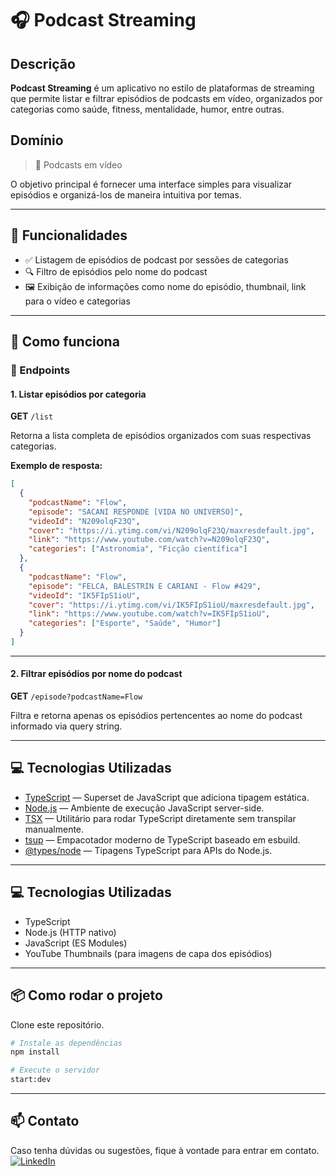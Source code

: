 # 🎧 Podcast Streaming

## Descrição

**Podcast Streaming** é um aplicativo no estilo de plataformas de streaming que permite listar e filtrar episódios de podcasts em vídeo, organizados por categorias como saúde, fitness, mentalidade, humor, entre outras.

## Domínio

> 🎥 Podcasts em vídeo

O objetivo principal é fornecer uma interface simples para visualizar episódios e organizá-los de maneira intuitiva por temas.

---

## 🚀 Funcionalidades

* ✅ Listagem de episódios de podcast por sessões de categorias
* 🔍 Filtro de episódios pelo nome do podcast
* 🖼️ Exibição de informações como nome do episódio, thumbnail, link para o vídeo e categorias

---

## 🔧 Como funciona

### 📌 Endpoints

#### 1. **Listar episódios por categoria**

**GET** `/list`

Retorna a lista completa de episódios organizados com suas respectivas categorias.

**Exemplo de resposta:**

```json
[
  {
    "podcastName": "Flow",
    "episode": "SACANI RESPONDE [VIDA NO UNIVERSO]",
    "videoId": "N209olqF23Q",
    "cover": "https://i.ytimg.com/vi/N209olqF23Q/maxresdefault.jpg",
    "link": "https://www.youtube.com/watch?v=N209olqF23Q",
    "categories": ["Astronomia", "Ficção científica"]
  },
  {
    "podcastName": "Flow",
    "episode": "FELCA, BALESTRIN E CARIANI - Flow #429",
    "videoId": "IK5FIpS1ioU",
    "cover": "https://i.ytimg.com/vi/IK5FIpS1ioU/maxresdefault.jpg",
    "link": "https://www.youtube.com/watch?v=IK5FIpS1ioU",
    "categories": ["Esporte", "Saúde", "Humor"]
  }
]
```

---

#### 2. **Filtrar episódios por nome do podcast**

**GET** `/episode?podcastName=Flow`

Filtra e retorna apenas os episódios pertencentes ao nome do podcast informado via query string.

---

## 💻 Tecnologias Utilizadas

* [TypeScript](https://www.typescriptlang.org/) — Superset de JavaScript que adiciona tipagem estática.
* [Node.js](https://nodejs.org/) — Ambiente de execução JavaScript server-side.
* [TSX](https://github.com/esbuild-kit/tsx) — Utilitário para rodar TypeScript diretamente sem transpilar manualmente.
* [tsup](https://tsup.egoist.dev/) — Empacotador moderno de TypeScript baseado em esbuild.
* [@types/node](https://www.npmjs.com/package/@types/node) — Tipagens TypeScript para APIs do Node.js.

---

## 💻 Tecnologias Utilizadas

* TypeScript
* Node.js (HTTP nativo)
* JavaScript (ES Modules)
* YouTube Thumbnails (para imagens de capa dos episódios)

---

## 📦 Como rodar o projeto

Clone este repositório.

```bash
# Instale as dependências
npm install

# Execute o servidor
start:dev
```

---

## 📫 Contato

Caso tenha dúvidas ou sugestões, fique à vontade para entrar em contato.
[![LinkedIn](https://img.shields.io/badge/LinkedIn-Geovane%20Girard-blue?style=flat\&logo=linkedin)](https://www.linkedin.com/in/geovane-girard/)

